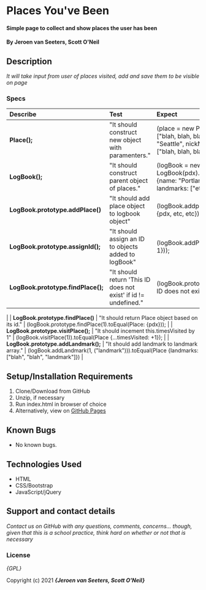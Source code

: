 # Places You've Been

#### Simple page to collect and show places the user has been

#### By **Jeroen van Seeters, Scott O'Neil**

## Description

_It will take input from user of places visited, add and save them to be visible on page_


### Specs

| Describe | Test | Expect |
| :-------------     | :------------- | :------------- |
| **Place();** | "It should construct new object with paramenters." | (place = new Place("Seattle", "Rainy City", ["blah, blah, blah"])).toEqual(place = {name: "Seattle", nickName:"Rainy City", landMarks: ["blah, blah, blah"]}); |
| **LogBook();** | "It should construct parent object of places." | (logBook = new LogBook(pdx).toEqual(logBook = {Place: {name: "Portland", nickName: "PDX", landmarks: ["etc, etc, etc"]}})) |
| **LogBook.prototype.addPlace()** | "It should add place object to logbook object" | (logBook.addplace(pdx).toEqual(logBook = {pdx, etc, etc})) |
| **LogBook.prototype.assignId();** | "It should assign an ID to objects added to logBook" | (logBook.addPlace(pdx).toEqual(Place: {...id: 1})); |
| **LogBook.prototype.findPlace();** | "It should return 'This ID does not exist' if id != undefined." | (logBook.prototype.findPlace(5).toEqual('This ID does not exist'));
 |
 | **LogBook.prototype.findPlace()** | "It should return Place object based on its id." | (logBook.prototype.findPlace(1).toEqual(Place: {pdx})); |
 | **LogBook.prototype.visitPlace();** | "It should incement this.timesVisited by 1" | (logBook.visitPlace(1)).toEqual(Place {...timesVisited: +1}); |
 | **LogBook.prototype.addLandmark();** | "It should add landmark to landmark array." | (logBook.addLandmark(1, ("landmark"))).toEqual(Place {landmarks: ["blah", "blah", "landmark"]}) |

## Setup/Installation Requirements

1. Clone/Download from GitHub
2. Unzip, if necessary
3. Run index.html in browser of choice
4. Alternatively, view on [GitHub Pages]()

## Known Bugs

* No known bugs.

## Technologies Used

* HTML
* CSS/Bootstrap
* JavaScript/jQuery

## Support and contact details

_Contact us on GitHub with any questions, comments, concerns... though, given that this is a school practice, think hard on whether or not that is necessary_

### License

*{GPL}*

Copyright (c) 2021 **_{Jeroen van Seeters, Scott O'Neil}_**